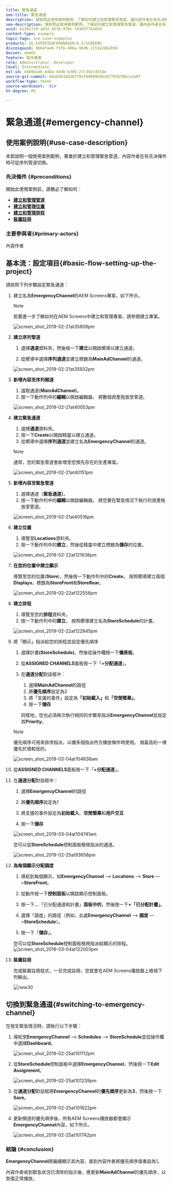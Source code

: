 ```yaml
---
title: 緊急通道
seo-title: 緊急通道
description: 請依照此使用案例範例，了解如何建立和管理緊急管道，讓內容作者在有先決條件時，可從序列管道切換。
seo-description: 請依照此使用案例範例，了解如何建立和管理緊急管道，讓內容作者在有先決條件時，可從序列管道切換。
uuid: 612917c9-a832-453b-970c-f4365f7b105d
content-type: example
topic-tags: use-case-examples
products: SG_EXPERIENCEMANAGER/6.5/SCREENS
discoiquuid: dbb4fae6-f3fb-496a-9bd6-1151e2862b5b
docset: aem65
feature: 製作畫面
role: Administrator, Developer
level: Intermediate
exl-id: d409ba46-b48a-44db-b305-27c392cd55de
source-git-commit: 60a6583dd3bf79ef09099506107705bf0bce1e07
workflow-type: tm+mt
source-wordcount: '814'
ht-degree: 0%

---
```


# 緊急通道{#emergency-channel}

## 使用案例說明{#use-case-description}

本節說明一個使用案例範例，著重於建立和管理緊急管道，內容作者在有先決條件時可從序列管道切換。

### 先決條件 {#preconditions}

開始此使用案例前，請務必了解如何：

* **[建立和管理管道](managing-channels.md)**
* **[建立和管理位置](managing-locations.md)**
* **[建立和管理排程](managing-schedules.md)**
* **[裝置註冊](device-registration.md)**

### 主要參與者{#primary-actors}

內容作者

## 基本流：設定項目{#basic-flow-setting-up-the-project}

請依照下列步驟設定緊急通道：

1. 建立名為&#x200B;**EmergencyChannel**&#x200B;的AEM Screens專案，如下所示。

   >[!NOTE]
   >若要進一步了解如何在AEM Screens中建立和管理專案，請參閱建立專案。

   ![screen_shot_2019-02-21at35809pm](assets/screen_shot_2019-02-21at35809pm.png)

1. **建立序列管道**

   1. 選擇&#x200B;**通道**&#x200B;資料夾，然後按一下&#x200B;**建立**&#x200B;以開啟嚮導以建立通道。

   1. 從嚮導中選擇&#x200B;**序列通道**&#x200B;並建立標題為&#x200B;**MainAdChannel**&#x200B;的通道。

   ![screen_shot_2019-02-21at35932pm](assets/screen_shot_2019-02-21at35932pm.png)

1. **新增內容至序列頻道**

   1. 選取通道(**MainAdChannel**)。
   1. 按一下動作列中的&#x200B;**編輯**&#x200B;以開啟編輯器。 將數個資產拖放至管道。

   ![screen_shot_2019-02-21at40053pm](assets/screen_shot_2019-02-21at40053pm.png)

1. **建立緊急通道**

   1. 選擇&#x200B;**通道**&#x200B;資料夾。
   1. 按一下&#x200B;**Create**&#x200B;以開啟精靈以建立通道。
   1. 從嚮導中選擇&#x200B;**序列通道**&#x200B;並建立名為&#x200B;**EmergencyChannel**&#x200B;的通道。

   >[!NOTE]
   >
   >通常，您的緊急管道會新增至您預先存在的生產專案。

   ![screen_shot_2019-02-21at40151pm](assets/screen_shot_2019-02-21at40151pm.png)

1. **新增內容至緊急管道**

   1. 選擇通道（**緊急通道）**。
   1. 按一下動作列中的&#x200B;**編輯**&#x200B;以開啟編輯器。 將您要在緊急情況下執行的資產拖放至管道。

   ![screen_shot_2019-02-21at40516pm](assets/screen_shot_2019-02-21at40516pm.png)

1. **建立位置**

   1. 導覽至&#x200B;**Locations**&#x200B;資料夾。
   1. 按一下動作列中的&#x200B;**建立**，然後從精靈中建立標題為&#x200B;**儲存**&#x200B;的位置。

   ![screen_shot_2019-02-22at121638pm](assets/screen_shot_2019-02-22at121638pm.png)

1. **在您的位置中建立顯示**

   導覽至您的位置(**Store**)，然後按一下動作列中的&#x200B;**Create**。 按照嚮導建立兩個&#x200B;**Displays**，標題為&#x200B;**StoreFront**&#x200B;和&#x200B;**StoreRear**。

   ![screen_shot_2019-02-22at122556pm](assets/screen_shot_2019-02-22at122556pm.png)

1. **建立排程**

   1. 導覽至您的&#x200B;**排程**&#x200B;資料夾。
   1. 按一下動作列中的&#x200B;**建立**。 按照嚮導建立名為&#x200B;**StoreSchedule**&#x200B;的計畫。

   ![screen_shot_2019-02-22at122845pm](assets/screen_shot_2019-02-22at122845pm.png)

1. 將「顯示」指派給您的排程並設定優先順序

   1. 選擇計畫&#x200B;**(StoreSchedule)**，然後從操作欄按一下&#x200B;**儀表板**。

   1. 從&#x200B;**ASSIGNED CHANNELS**&#x200B;面板按一下「**+分配通道**」。

   1. 在&#x200B;**通道分配**&#x200B;對話框中：

      1. 選擇&#x200B;**MainAdChannel**&#x200B;的路徑
      1. 將&#x200B;**優先順序**&#x200B;設定為2
      1. 將「支援的事件」設定為&#x200B;**「初始載入」**&#x200B;和&#x200B;**「空閒螢幕」**。
      1. 按一下&#x200B;**儲存**

      同樣地，您也必須再次執行相同的步驟來指派&#x200B;**EmergencyChannel**&#x200B;並設定其&#x200B;**Priority**。
   >[!NOTE]
   >
   >優先順序可用來排序指派，以備多個指派符合播放條件時使用。 值最高的一律優先於值較低的。

   ![screen_shot_2019-03-04at104636am](assets/screen_shot_2019-03-04at104636am.png)

1. 從&#x200B;**ASSIGNED CHANNELS**&#x200B;面板按一下「**+分配通道**」。

1. 在&#x200B;**通道分配**&#x200B;對話框中：

   1. 選擇&#x200B;**EmergencyChannel**&#x200B;的路徑
   1. 將&#x200B;**優先順序**&#x200B;設定為1

   1. 將支援的事件設定為&#x200B;**初始載入**、**空閒螢幕**&#x200B;和&#x200B;**用戶交互**

   1. 按一下&#x200B;**儲存**

   ![screen_shot_2019-03-04at104741am](assets/screen_shot_2019-03-04at104741am.png)

   您可以從&#x200B;**StoreSchedule**&#x200B;控制面板檢視指派的通道。

   ![screen_shot_2019-02-25at93658pm](assets/screen_shot_2019-02-25at93658pm.png)

1. **為每個顯示分配調度**

   1. 導航到每個顯示，如&#x200B;**EmergencyChannel** —> **Locations** —> **Store** —>**StoreFront**。

   1. 從動作按一下&#x200B;**控制面板**&#x200B;以開啟顯示控制面板。
   1. 按一下&#x200B;**...**「已分配通道和計畫」**面板中的**，然後按一下&#x200B;**+「已分配計畫」**。

   1. 選擇「調度」的路徑（例如，此處&#x200B;**EmergencyChannel** —> **調度** —>**StoreSchedule**）。

   1. 按一下「**儲存**」。

   您可以從&#x200B;**StoreSchedule**控制面板檢視指派給顯示的排程。
   ![screen_shot_2019-03-04at122003pm](assets/screen_shot_2019-03-04at122003pm.png)

1. **裝置註冊**

   完成裝置註冊程式，一旦完成註冊，您就會在AEM Screens播放器上檢視下列輸出。

   ![new30](assets/new30.gif)

## 切換到緊急通道{#switching-to-emergency-channel}

在發生緊急情況時，請執行以下步驟：

1. 導航至&#x200B;**EmergencyChannel** —> **Schedules** —> **StoreSchedule**&#x200B;並從操作欄中選擇&#x200B;**Dashboard**。

   ![screen_shot_2019-02-25at101112pm](assets/screen_shot_2019-02-25at101112pm.png)

1. 從&#x200B;**StoreSchedule**&#x200B;控制面板中選擇&#x200B;**EmergencyChannel**，然後按一下&#x200B;**Edit Assignment**。

   ![screen_shot_2019-02-25at101239pm](assets/screen_shot_2019-02-25at101239pm.png)

1. 從&#x200B;**通道分配**&#x200B;對話框將&#x200B;**EmergencyChannel**&#x200B;的&#x200B;**優先順序**&#x200B;更新為&#x200B;**3**，然後按一下&#x200B;**Save**。

   ![screen_shot_2019-02-25at101622pm](assets/screen_shot_2019-02-25at101622pm.png)

1. 更新頻道的優先順序後，所有AEM Screens播放器都會顯示&#x200B;**EmergencyChannel**&#x200B;內容，如下所示。

   ![screen_shot_2019-02-25at101742pm](assets/screen_shot_2019-02-25at101742pm.png)

### 結論 {#conclusion}

**EmergencyChannel**&#x200B;將繼續顯示其內容，直到內容作者將優先順序值重設為1。

內容作者收到緊急狀況已清除的指示後，應更新&#x200B;**MainAdChannel**&#x200B;的優先順序，以恢復正常播放。
